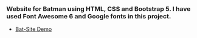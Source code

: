 ### Website for Batman using HTML, CSS and Bootstrap 5. I have used Font Awesome 6 and Google fonts in this project.
* [Bat-Site Demo](https://vineetraj.github.io/AccioFrontEndProjects/Bat-Site/)
